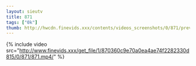 ```yaml
--- 
layout: sieutv
title: 871
tags: ["0k"]
thumb: http://hwcdn.finevids.xxx/contents/videos_screenshots/0/871/preview.mp4.jpg
---
```

{% include video src="http://www.finevids.xxx/get_file/1/870360c9e70a0ea4ae74f2282330d815/0/871/871.mp4/" %} 
